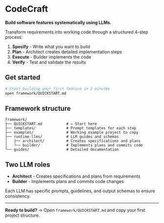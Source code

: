 # CodeCraft

**Build software features systematically using LLMs.**

Transform requirements into working code through a structured 4-step process:
1. **Specify** - Write what you want to build
2. **Plan** - Architect creates detailed implementation steps  
3. **Execute** - Builder implements the code
4. **Verify** - Test and validate the results

## Get started

```bash
# Start building your first feature in 2 minutes
open framework/QUICKSTART.md
```

## Framework structure

```
framework/
├── QUICKSTART.md           # ← Start here
├── templates/              # Prompt templates for each step
├── examples/               # Working example project to copy
├── runtime-llms/           # LLM guides and schemas
│   ├── architect/          # Creates specifications and plans
│   └── builder/            # Implements plans and commits code
└── guides/                 # Detailed documentation
```

## Two LLM roles

- **Architect** - Creates specifications and plans from requirements
- **Builder** - Implements plans and commits code changes

Each LLM has specific prompts, guidelines, and output schemas to ensure consistency.

---

**Ready to build?** → Open `framework/QUICKSTART.md` and copy your first project structure.

